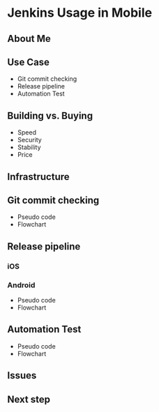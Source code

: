 # Jenkins Usage in Mobile

## About Me


## Use Case
* Git commit checking
* Release pipeline
* Automation Test


## Building vs. Buying
* Speed
* Security
* Stability
* Price

## Infrastructure

## Git commit checking
* Pseudo code 
* Flowchart

## Release pipeline
### iOS
### Android
* Pseudo code
* Flowchart

## Automation Test
* Pseudo code
* Flowchart

## Issues

## Next step
